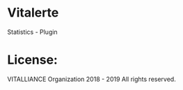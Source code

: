 # Vitalerte

Statistics - Plugin

# License: 
VITALLIANCE Organization 2018 - 2019 All rights reserved.